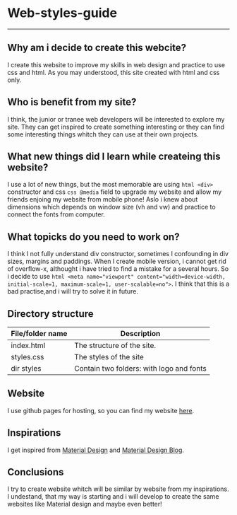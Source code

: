 # Web-styles-guide
-----------
## Why am i decide to create this webcite?
I create this website to improve my skills in web design and practice to use css and html. As you may understood, this site created with html and css only. 

## Who is benefit from my site?
I think, the junior or tranee web developers will be interested to explore my site. They can get inspired to create something interesting or they can find some interesting things whitch they can use at their own projects.

## What new things did I learn while createing this website?
I use a lot of new things, but the most memorable are using ```html <div>``` constructor and css ```css @media``` field to upgrade my website and allow my friends enjoing my website from mobile phone! Aslo i knew about dimensions which depends on window size (vh and vw) and practice to connect the fonts from computer.

## What topicks do you need to work on?
I think I not fully understand div constructor, sometimes I confounding in div sizes, margins and paddings. When I create mobile version, i cannot get rid of overflow-x, althought i have tried to find a mistake for a several hours. So i decide to use ```html <meta name="viewport" content="width=device-width, initial-scale=1, maximum-scale=1, user-scalable=no">```. I think that this is a bad practise,and i will try to solve it in future. 

## Directory structure

File/folder    name | Description
--------------------|-------------- 
index.html          | The structure of the site.
styles.css          | The styles of the site
dir styles          | Contain two folders: with logo and fonts

## Website

I use github pages for hosting, so you can find my website [here](https://igorzvezdilin.github.io/web-style-guide/).

## Inspirations

I get inspired from [Material Design](https://m3.material.io/) and [Material Design Blog](https://material.io/blog/). 

## Conclusions
I try to create website whitch will be similar by website from my inspirations. I undestand, that my way is starting and i will develop to create the same websites like Material design and maybe even better! 